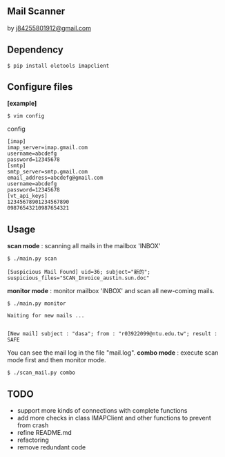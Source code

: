 Mail Scanner
-------------------
by j84255801912@gmail.com

## Dependency
```bsh
$ pip install oletools imapclient
```

## Configure files
**[example]**
```bsh
$ vim config
```

config
```config
[imap]
imap_server=imap.gmail.com
username=abcdefg
password=12345678
[smtp]
smtp_server=smtp.gmail.com
email_address=abcdefg@gmail.com
username=abcdefg
password=12345678
[vt_api_keys]
12345678901234567890
09876543210987654321
```

## Usage
**scan mode** : scanning all mails in the mailbox 'INBOX'
```bsh
$ ./main.py scan

[Suspicious Mail Found] uid=36; subject="新的"; suspicious_files="SCAN_Invoice_austin.sun.doc"
```
**monitor mode** : monitor mailbox 'INBOX' and scan all new-coming mails.
```bsh
$ ./main.py monitor

Waiting for new mails ...


[New mail] subject : "dasa"; from : "r03922099@ntu.edu.tw"; result : SAFE
```
You can see the mail log in the file "mail.log".
**combo mode** : execute scan mode first and then monitor mode.
```bsh
$ ./scan_mail.py combo
```

## TODO
* support more kinds of connections with complete functions
* add more checks in class IMAPClient and other functions to prevent from crash
* refine README.md
* refactoring
* remove redundant code
